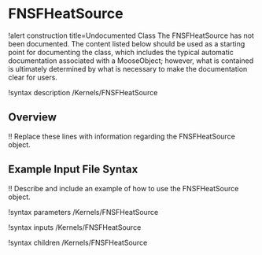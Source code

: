 # FNSFHeatSource

!alert construction title=Undocumented Class
The FNSFHeatSource has not been documented. The content listed below should be used as a starting point for
documenting the class, which includes the typical automatic documentation associated with a
MooseObject; however, what is contained is ultimately determined by what is necessary to make the
documentation clear for users.

!syntax description /Kernels/FNSFHeatSource

## Overview

!! Replace these lines with information regarding the FNSFHeatSource object.

## Example Input File Syntax

!! Describe and include an example of how to use the FNSFHeatSource object.

!syntax parameters /Kernels/FNSFHeatSource

!syntax inputs /Kernels/FNSFHeatSource

!syntax children /Kernels/FNSFHeatSource
